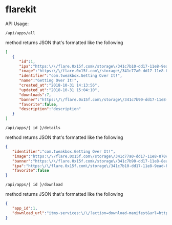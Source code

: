# flarekit

API Usage:

`/api/apps/all`

method returns JSON that's formatted like the following
```json
[
   {
      "id":1,
      "ipa":"https:\/\/flare.0x15f.com\/storage\/341c7b10-dd17-11e8-9ead-bdc602386162",
      "image":"https:\/\/flare.0x15f.com\/storage\/341c77a0-dd17-11e8-870c-0d087257bda0",
      "identifier":"com.tweakbox.Getting Over It!",
      "name":"Getting Over It!",
      "created_at":"2018-10-31 14:13:56",
      "updated_at":"2018-10-31 15:04:10",
      "downloads":7,
      "banner":"https:\/\/flare.0x15f.com\/storage\/341c7b90-dd17-11e8-8ea5-d5d1556c8da5",
      "favorite":false,
      "description":"description"
   }
]
```

`/api/apps/{ id }/details`

method returns JSON that's formatted like the following
```json
{
   "identifier":"com.tweakbox.Getting Over It!",
   "image":"https:\/\/flare.0x15f.com\/storage\/341c77a0-dd17-11e8-870c-0d087257bda0",
   "banner":"https:\/\/flare.0x15f.com\/storage\/341c7b90-dd17-11e8-8ea5-d5d1556c8da5",
   "ipa":"https:\/\/flare.0x15f.com\/storage\/341c7b10-dd17-11e8-9ead-bdc602386162",
   "favorite":false
}
```

`/api/apps/{ id }/download`

method returns JSON that's formatted like the following
```json
{
   "app_id":1,
   "download_url":"itms-services:\/\/?action=download-manifest&url=https:\/\/flare.0x15f.com\/apps\/1\/plist"
}
```
